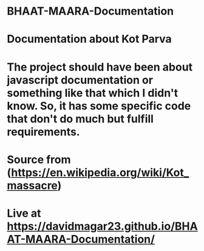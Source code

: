 # BHAAT-MAARA-Documentation
 
# Documentation about Kot Parva
# The project should have been about javascript documentation or something like that which I didn't know. So, it has some specific code that don't do much but fulfill requirements.

# Source from (https://en.wikipedia.org/wiki/Kot_massacre)

# Live at https://davidmagar23.github.io/BHAAT-MAARA-Documentation/

